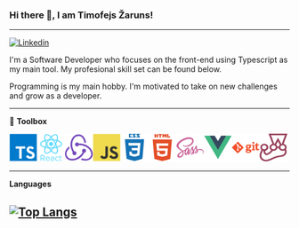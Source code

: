 ### Hi there 👋, I am Timofejs Žaruns!
---
[![Linkedin](https://img.shields.io/badge/LinkedIn-0077B5?style=for-the-badge&logo=linkedin&logoColor=white)](https://www.linkedin.com/in/timofejs-zaruns/)

I'm a Software Developer who focuses on the front-end using Typescript as my main tool. My profesional skill set can be found below.

Programming is my main hobby. I'm motivated to take on new challenges and grow as a developer.

---

🧰 **Toolbox**

<img src="https://github.com/devicons/devicon/blob/master/icons/typescript/typescript-original.svg" height="50" width="50"/><img src="https://github.com/devicons/devicon/blob/master/icons/react/react-original-wordmark.svg" height="50" width="50"/><img src="https://github.com/devicons/devicon/blob/master/icons/redux/redux-original.svg" height="50" width="50"/><img src="https://github.com/devicons/devicon/blob/master/icons/javascript/javascript-original.svg" height="50" width="50"/><img src="https://github.com/devicons/devicon/blob/master/icons/css3/css3-plain-wordmark.svg" height="50" width="50"/><img src="https://github.com/devicons/devicon/blob/master/icons/html5/html5-plain-wordmark.svg" height="50" width="50"/><img src="https://github.com/devicons/devicon/blob/master/icons/sass/sass-original.svg" height="50" width="50"/><img src="https://github.com/devicons/devicon/blob/master/icons/vuejs/vuejs-original.svg" height="50" width="50"/><img src="https://github.com/devicons/devicon/blob/master/icons/git/git-plain-wordmark.svg" height="50" width="50"/><img src="https://github.com/devicons/devicon/blob/master/icons/jest/jest-plain.svg" height="50" width="50"/>

---
**Languages** 

[![Top Langs](https://github-readme-stats.vercel.app/api/top-langs/?username=Tim-Zaruns&layout=compact)](https://github.com/anuraghazra/github-readme-stats)
---
